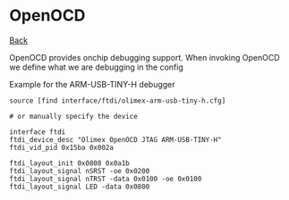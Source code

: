 # OpenOCD

[Back](../index.md)

OpenOCD provides onchip debugging support. When invoking OpenOCD we define what we are debugging in the config

Example for the ARM-USB-TINY-H debugger

```
source [find interface/ftdi/olimex-arm-usb-tiny-h.cfg]

# or manually specify the device

interface ftdi
ftdi_device_desc "Olimex OpenOCD JTAG ARM-USB-TINY-H"
ftdi_vid_pid 0x15ba 0x002a

ftdi_layout_init 0x0808 0x0a1b
ftdi_layout_signal nSRST -oe 0x0200
ftdi_layout_signal nTRST -data 0x0100 -oe 0x0100
ftdi_layout_signal LED -data 0x0800

```
